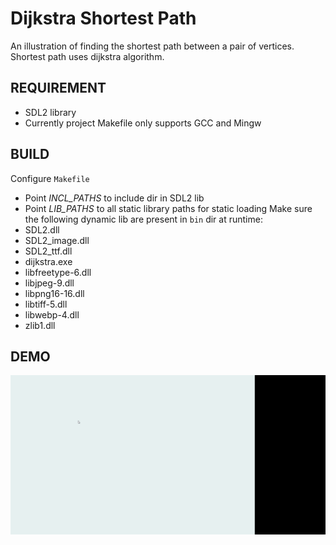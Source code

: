 # Dijkstra Shortest Path

An illustration of finding the shortest path between a pair of vertices.
Shortest path uses dijkstra algorithm.

## REQUIREMENT

- SDL2 library
- Currently project Makefile only supports GCC and Mingw

## BUILD
Configure `Makefile`
- Point _INCL\_PATHS_ to include dir in SDL2 lib
- Point _LIB\_PATHS_ to all static library paths for static loading
Make sure the following dynamic lib are present in `bin` dir at runtime:
- SDL2.dll
- SDL2\_image.dll
- SDL2\_ttf.dll
- dijkstra.exe
- libfreetype-6.dll
- libjpeg-9.dll
- libpng16-16.dll
- libtiff-5.dll
- libwebp-4.dll
- zlib1.dll

## DEMO
![demo_gameplay](./demo/demo2.gif)
